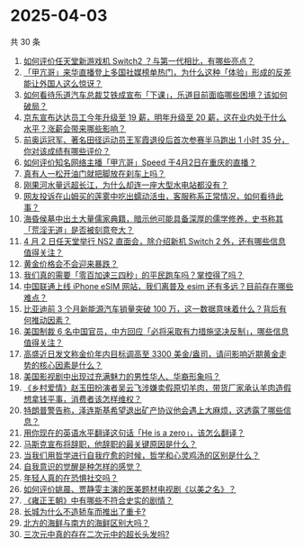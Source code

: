 # 2025-04-03

共 30 条

<!-- BEGIN -->
<!-- 最后更新时间 Thu Apr 03 2025 00:43:43 GMT+0800 (China Standard Time) -->

1. [如何评价任天堂新游戏机 Switch2 ？与第一代相比，有哪些亮点？](https://www.zhihu.com/search?q=https%3A%2F%2Fapi.zhihu.com%2Fquestions%2F1890820233859675040)
1. [「甲亢哥」来华直播登上多国社媒榜单热门，为什么这种「体验」形成的反差能让外国人这么惊讶？](https://www.zhihu.com/search?q=https%3A%2F%2Fapi.zhihu.com%2Fquestions%2F1890105053098009745)
1. [如何看待乐道汽车总裁艾铁成宣布「下课」，乐道目前面临哪些困境？该如何破局？](https://www.zhihu.com/search?q=https%3A%2F%2Fapi.zhihu.com%2Fquestions%2F1890713327908384953)
1. [京东宣布达达员工今年升级至 19 薪，明年升级至 20 薪，这在业内处于什么水平？涨薪会带来哪些影响？](https://www.zhihu.com/search?q=https%3A%2F%2Fapi.zhihu.com%2Fquestions%2F1890718764514927351)
1. [前奥运冠军、著名田径运动员王军霞退役后首次参赛半马跑出 1 小时 35 分，你对该成绩有哪些评价？](https://www.zhihu.com/search?q=https%3A%2F%2Fapi.zhihu.com%2Fquestions%2F1890112503347912883)
1. [如何评价知名网络主播「甲亢哥」Speed 于4月2日在重庆的直播？](https://www.zhihu.com/search?q=https%3A%2F%2Fapi.zhihu.com%2Fquestions%2F1890752343743639634)
1. [真有人一松开油门就把脚放在刹车上吗？](https://www.zhihu.com/search?q=https%3A%2F%2Fapi.zhihu.com%2Fquestions%2F664339031)
1. [刚果河水量远超长江，为什么却连一座大型水电站都没有？](https://www.zhihu.com/search?q=https%3A%2F%2Fapi.zhihu.com%2Fquestions%2F1888989861488345783)
1. [网友投诉在山姆买的莲雾中吃出蠕动活虫，客服称系正常情况，如何看待此事？](https://www.zhihu.com/search?q=https%3A%2F%2Fapi.zhihu.com%2Fquestions%2F1890165471204045597)
1. [海昏侯墓中出土大量儒家典籍，暗示他可能具备深厚的儒学修养，史书称其「荒淫无道」是否被刻意夸大？](https://www.zhihu.com/search?q=https%3A%2F%2Fapi.zhihu.com%2Fquestions%2F1888651011868062054)
1. [4 月 2 日任天堂举行 NS2 直面会，除介绍新机 Switch 2 外，还有哪些信息值得关注？](https://www.zhihu.com/search?q=https%3A%2F%2Fapi.zhihu.com%2Fquestions%2F1890858750165889647)
1. [黄金价格会不会迎来暴跌？](https://www.zhihu.com/search?q=https%3A%2F%2Fapi.zhihu.com%2Fquestions%2F1888685528414660511)
1. [我们真的需要「零百加速三四秒」的平民跑车吗？掌控得了吗？](https://www.zhihu.com/search?q=https%3A%2F%2Fapi.zhihu.com%2Fquestions%2F1890428133892671408)
1. [中国联通上线 iPhone eSIM 网站，我们离普及 esim 还有多远？目前存在哪些难点？](https://www.zhihu.com/search?q=https%3A%2F%2Fapi.zhihu.com%2Fquestions%2F1890353242971530961)
1. [比亚迪前 3 个月新能源汽车销量突破 100 万，这一数据意味着什么？背后有何推动因素？](https://www.zhihu.com/search?q=https%3A%2F%2Fapi.zhihu.com%2Fquestions%2F1890465084914000903)
1. [美国制裁 6 名中国官员，中方回应「必将采取有力措施坚决反制」，哪些信息值得关注？](https://www.zhihu.com/search?q=https%3A%2F%2Fapi.zhihu.com%2Fquestions%2F1890306808121357889)
1. [高盛近日发文称金价年内目标调高至 3300 美金/盎司，请问影响近期黄金走势的核心因素是什么？](https://www.zhihu.com/search?q=https%3A%2F%2Fapi.zhihu.com%2Fquestions%2F1890695254648258639)
1. [美国影视剧中出现过充满魅力的男性华人、华裔形象吗？](https://www.zhihu.com/search?q=https%3A%2F%2Fapi.zhihu.com%2Fquestions%2F486092829)
1. [《乡村爱情》赵玉田扮演者吴云飞涉嫌卖假原切羊肉，带货厂家承认羊肉造假想拿钱平事，消费者该怎样维权？](https://www.zhihu.com/search?q=https%3A%2F%2Fapi.zhihu.com%2Fquestions%2F1889591139331432596)
1. [特朗普警告称，泽连斯基希望退出矿产协议他会遇上大麻烦，这透露了哪些信息？](https://www.zhihu.com/search?q=https%3A%2F%2Fapi.zhihu.com%2Fquestions%2F1889999849136583312)
1. [用你现在的英语水平翻译这句话「He is a zero」，该怎么翻译？](https://www.zhihu.com/search?q=https%3A%2F%2Fapi.zhihu.com%2Fquestions%2F1888599018352894736)
1. [马斯克宣布将辞职，他辞职的最关键原因是什么？](https://www.zhihu.com/search?q=https%3A%2F%2Fapi.zhihu.com%2Fquestions%2F1890419158094698040)
1. [当我们用哲学进行自我疗愈的时候，哲学和心灵鸡汤的区别是什么？](https://www.zhihu.com/search?q=https%3A%2F%2Fapi.zhihu.com%2Fquestions%2F1890473404932515287)
1. [自我意识的觉醒是种怎样的感觉？](https://www.zhihu.com/search?q=https%3A%2F%2Fapi.zhihu.com%2Fquestions%2F264353143)
1. [年轻人真的在恐惧社交吗？](https://www.zhihu.com/search?q=https%3A%2F%2Fapi.zhihu.com%2Fquestions%2F1889606990864560927)
1. [如何评价姚晨、贾静雯主演的医美题材电视剧《以美之名》？](https://www.zhihu.com/search?q=https%3A%2F%2Fapi.zhihu.com%2Fquestions%2F1889412923639718478)
1. [《雍正王朝》中有哪些不符合史实的剧情？](https://www.zhihu.com/search?q=https%3A%2F%2Fapi.zhihu.com%2Fquestions%2F10016536943)
1. [长城为什么不造轿车而推出了重卡?](https://www.zhihu.com/search?q=https%3A%2F%2Fapi.zhihu.com%2Fquestions%2F1888738951449264852)
1. [北方的海鲜与南方的海鲜区别大吗？](https://www.zhihu.com/search?q=https%3A%2F%2Fapi.zhihu.com%2Fquestions%2F591766601)
1. [三次元中真的存在二次元中的超长头发吗?](https://www.zhihu.com/search?q=https%3A%2F%2Fapi.zhihu.com%2Fquestions%2F1888322924466923423)

<!-- END -->
